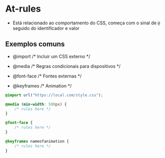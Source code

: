# At-rules

* Está relacionado ao comportamento do CSS, começa com o sinal de `@` seguido do identificador e valor

## Exemplos comuns

- @import /* Incluir um CSS externo */

- @media /* Regras condicionais para dispositivos */

- @font-face /* Fontes externas */

- @keyframes /* Animation */

```css
@import url("https://local.com/style.css");

@media (min-width: 500px) {
    /* rules here */
}

@font-face {
    /* rules here */
}

@keyframes nameofanimation {
    /* rules here */
}
```